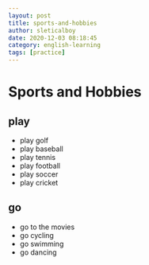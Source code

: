 ```yaml
---
layout: post
title: sports-and-hobbies
author: sleticalboy
date: 2020-12-03 08:18:45
category: english-learning
tags: [practice]
---
```


# Sports and Hobbies

## play
- play golf
- play baseball
- play tennis
- play football
- play soccer
- play cricket

## go
- go to the movies
- go cycling
- go swimming
- go dancing
